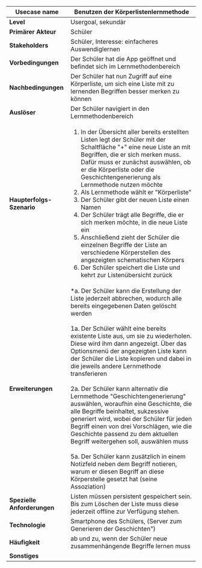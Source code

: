 | **Usecase name**            | Benutzen der Körperlistenlernmethode |
|-----------------------------|-|
| **Level**                   | Usergoal, sekundär |
| **Primärer Akteur**         | Schüler |
| **Stakeholders**            | Schüler, Interesse: einfacheres Auswendiglernen |
| **Vorbedingungen**          | Der Schüler hat die App geöffnet und befindet sich im Lernmethodenbereich |
| **Nachbedingungen**         | Der Schüler hat nun Zugriff auf eine Körperliste, um sich eine Liste mit zu lernenden Begriffen besser merken zu können |
| **Auslöser**                | Der Schüler navigiert in den Lernmethodenbereich|
| **Haupterfolgs-Szenario**   | <ol><li>In der Übersicht aller bereits erstellten Listen legt der Schüler mit der Schaltfläche "+" eine neue Liste an mit Begriffen, die er sich merken muss. Dafür muss er zunächst auswählen, ob er die Körperliste oder die Geschichtengenerierung als Lernmethode nutzen möchte </li> <li> Als Lernmethode wählt er "Körperliste"</li> <li>Der Schüler gibt der neuen Liste einen Namen</li> <li>Der Schüler trägt alle Begriffe, die er sich merken möchte, in die neue Liste ein</li> <li>Anschließend zieht der Schüler die einzelnen Begriffe der Liste an verschiedene Körperstellen des angezeigten schematischen Körpers</li><li>Der Schüler speichert die Liste und kehrt zur Listenübersicht zurück</li></ol>|
| **Erweiterungen**           | *a. Der Schüler kann die Erstellung der Liste jederzeit abbrechen, wodurch alle bereits eingegebenen Daten gelöscht werden <br/> <br/> 1a. Der Schüler wählt eine bereits existente Liste aus, um sie zu wiederholen. Diese wird ihm dann angezeigt. Über das Optionsmenü der angezeigten Liste kann der Schüler die Liste kopieren und dabei in die jeweils andere Lernmethode transferieren  <br/><br/> 2a. Der Schüler kann alternativ die Lernmethode "Geschichtengenerierung" auswählen, woraufhin eine Geschichte, die alle Begriffe beinhaltet, sukzessive generiert wird, wobei der Schüler für jeden Begriff einen von drei Vorschlägen, wie die Geschichte passend zu dem aktuellen Begriff weitergehen soll, auswählen muss<br/> <br/> 5a. Der Schüler kann zusätzlich in einem Notizfeld neben dem Begriff notieren, warum er diesen Begriff an diese Körperstelle gesetzt hat (seine Assoziation)|
| **Spezielle Anforderungen** | Listen müssen persistent gespeichert sein. Bis zum Löschen der Liste muss diese jederzeit offline zur Verfügung stehen.|
| **Technologie**             | Smartphone des Schülers, (Server zum Generieren der Geschichten")|
| **Häufigkeit**              | ab und zu, wenn der Schüler neue zusammenhängende Begriffe lernen muss|
| **Sonstiges**               | |